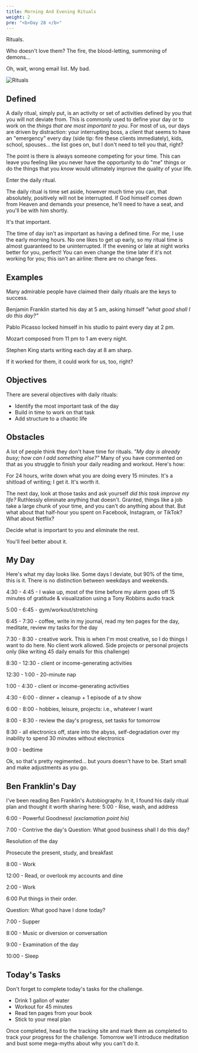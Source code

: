 ```yaml
---
title: Morning And Evening Rituals
weight: 2
pre: "<b>Day 28 </b>"
---
```


Rituals.

Who doesn't love them? The fire, the blood-letting, summoning of demons... 

Oh, wait, wrong email list. My bad.

![Rituals](/images/rituals.png)

## Defined
A daily ritual, simply put, is an activity or set of activities defined by you that you will not deviate from. This is commonly used to define your day or to work on the _things that are most important to you_. For most of us, our days are driven by distraction: your interrupting boss, a client that seems to have an "emergency" every day (side tip: fire these clients immediately), kids, school, spouses... the list goes on, but I don't need to tell you that, right?

The point is there is always someone competing for your time. This can leave you feeling like you never have the opportunity to do "me" things or do the things that you _know_ would ultimately improve the quality of your life.

Enter the daily ritual.

The daily ritual is time set aside, however much time you can, that absolutely, positively will not be interrupted. If God himself comes down from Heaven and demands your presence, he'll need to have a seat, and you'll be with him shortly.

It's that important.

The time of day isn't as important as having a defined time. For me, I use the early morning hours. No one likes to get up early, so my ritual time is almost guaranteed to be uninterrupted. If the evening or late at night works better for you, perfect! You can even change the time later if it's not working for you; this isn't an airline: there are no change fees.

## Examples
Many admirable people have claimed their daily rituals are the keys to success.

Benjamin Franklin started his day at 5 am, asking himself _"what good shall I do this day?"_

Pablo Picasso locked himself in his studio to paint every day at 2 pm.

Mozart composed from 11 pm to 1 am every night.

Stephen King starts writing each day at 8 am sharp.

If it worked for them, it could work for us, too, right?

## Objectives
There are several objectives with daily rituals:
- Identify the most important task of the day
- Build in time to work on that task
- Add structure to a chaotic life

## Obstacles
A lot of people think they don't have time for rituals. _"My day is already busy; how can I add something else?"_ Many of you have commented on that as you struggle to finish your daily reading and workout. Here's how:

For 24 hours, write down what you are doing every 15 minutes. It's a shitload of writing; I get it. It's worth it.

The next day, look at those tasks and ask yourself _did this task improve my life?_ Ruthlessly eliminate anything that doesn't. Granted, things like a job take a large chunk of your time, and you can't do anything about that. But what about that half-hour you spent on Facebook, Instagram, or TikTok? What about Netflix?

Decide what is important to you and eliminate the rest.

You'll feel better about it.

## My Day
Here's what my day looks like. Some days I deviate, but 90% of the time, this is it. There is no distinction between weekdays and weekends.

4:30 - 4:45 - I wake up, most of the time before my alarm goes off
15 minutes of gratitude & visualization using a Tony Robbins audio track

5:00 - 6:45 - gym/workout/stretching

6:45 - 7:30 - coffee, write in my journal, read my ten pages for the day, meditate, review my tasks for the day

7:30 - 8:30 - creative work. This is when I'm most creative, so I do things I want to do here. No client work allowed. Side projects or personal projects only (like writing 45 daily emails for this challenge)

8:30 - 12:30 - client or income-generating activities

12:30 - 1:00 - 20-minute nap

1:00 - 4:30 - client or income-generating activities

4:30 - 6:00 - dinner + cleanup + 1 episode of a tv show

6:00 - 8:00 - hobbies, leisure, projects: i.e., whatever I want

8:00 - 8:30 - review the day's progress, set tasks for tomorrow

8:30 - all electronics off, stare into the abyss, self-degradation over my inability to spend 30 minutes without electronics

9:00 - bedtime

Ok, so that's pretty regimented... but yours doesn't have to be. Start small and make adjustments as you go.

## Ben Franklin's Day
I've been reading Ben Franklin's Autobiography. In it, I found his daily ritual plan and thought it worth sharing here: 5:00 - Rise, wash, and address

6:00 - Powerful Goodness! _(exclamation point his)_

7:00 - Contrive the day's Question: What good business shall I do this day?

Resolution of the day

Prosecute the present, study, and breakfast

8:00 - Work

12:00 - Read, or overlook my accounts and dine

2:00 - Work

6:00 Put things in their order.

Question: What good have I done today?

7:00 - Supper

8:00 - Music or diversion or conversation

9:00 - Examination of the day

10:00 - Sleep

## Today's Tasks
Don't forget to complete today's tasks for the challenge.
- Drink 1 gallon of water
- Workout for 45 minutes
- Read ten pages from your book
- Stick to your meal plan

Once completed, head to the tracking site and mark them as completed to track your progress for the challenge. Tomorrow we'll introduce meditation and bust some mega-myths about why you can't do it.
